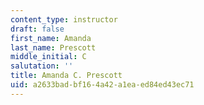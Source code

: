 ```yaml
---
content_type: instructor
draft: false
first_name: Amanda
last_name: Prescott
middle_initial: C
salutation: ''
title: Amanda C. Prescott
uid: a2633bad-bf16-4a42-a1ea-ed84ed43ec71
---
```

